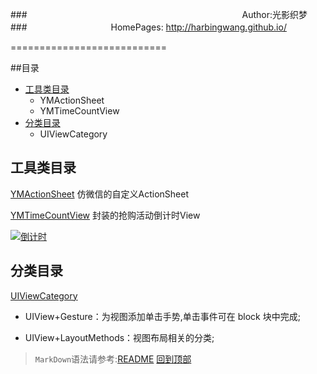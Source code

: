 
###　　　　　　　　　　　　    		　　　　　　　　　　　　 Author:光影织梦
###　　　　        　　　　　 		  HomePages: http://harbingwang.github.io/

===========================

##目录
* [工具类目录](#工具类目录)
    * YMActionSheet
	* YMTimeCountView
* [分类目录](#分类目录)
	* UIViewCategory

工具类目录
-----------
[YMActionSheet](https://github.com/HarbingWang/Project/tree/master/HBMobileProject/Expand/Tool/YMActionSheet "YMActionSheet") 仿微信的自定义ActionSheet

[YMTimeCountView](https://github.com/HarbingWang/Project/tree/master/HBMobileProject/Expand/Tool/TimeCountView "YMTimeCountView") 封装的抢购活动倒计时View

[![倒计时](https://github.com/HarbingWang/Project/blob/master/HBMobileProject/ImageFile/store.gif "商城倒计时动画")](http://harbingwang.github.io/)


分类目录
-----------
[UIViewCategory](https://github.com/HarbingWang/Project/tree/master/HBMobileProject/Expand/Category/UIViewCategory)
* UIView+Gesture：为视图添加单击手势,单击事件可在 block 块中完成;
- UIView+LayoutMethods：视图布局相关的分类;

> `MarkDown`语法请参考:[README](https://github.com/guodongxiaren/README)
[回到顶部](#readme)